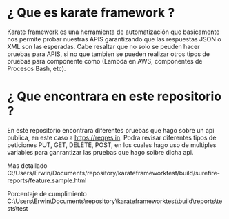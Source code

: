 # ¿ Que es karate framework ?

Karate framework es una herramienta de automatización que basicamente nos permite probar nuestras APIS garantizando que las respuestas JSON o XML son las esperadas.
Cabe resaltar que no solo se peuden hacer pruebas  para APIS, si no que tambien se pueden realizar otros tipos de pruebas para componente como (Lambda en AWS, componentes de Procesos Bash, etc).

# ¿ Que encontrara en este repositorio ? 
En este repositorio encontrara diferentes pruebas que hago sobre un api publica, en este caso a https://reqres.in.
Podra revisar diferentes tipos de peticiones PUT, GET, DELETE, POST, en los cuales hago uso de multiples variables para ganrantizar las pruebas que hago soibre dicha api.





Mas detallado
C:/Users/Erwin/Documents/repository/karateframeworktest/build/surefire-reports/feature.sample.html

Porcentaje de cumplimiento
C:\Users\Erwin\Documents\repository\karateframeworktest\build\reports\tests\test